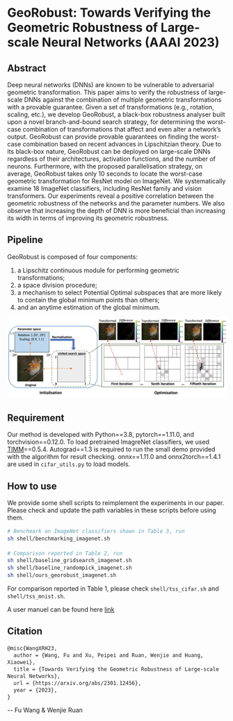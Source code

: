 # GeoRobust: Towards Verifying the Geometric Robustness of Large-scale Neural Networks (AAAI 2023)

## Abstract
Deep neural networks (DNNs) are known to be vulnerable to adversarial geometric transformation. This paper aims to verify the robustness of large-scale DNNs against the combination of multiple geometric transformations with a provable guarantee. Given a set of transformations (e.g., rotation, scaling, etc.), we develop GeoRobust, a black-box robustness analyser built upon a novel branch-and-bound search strategy, for determining the worst-case combination of transformations that affect and even alter a network’s output. GeoRobust can provide provable guarantees on finding the worst-case combination based on recent advances in Lipschitzian theory. Due to its black-box nature, GeoRobust can be deployed on large-scale DNNs regardless of their architectures, activation functions, and the number of neurons. Furthermore, with the proposed parallelisation strategy, on average, GeoRobust takes only 10 seconds to locate the worst-case geometric transformation for ResNet model on ImageNet. We systematically examine 18 ImageNet classifiers, including ResNet family and vision transformers. Our experiments reveal a positive correlation between the geometric robustness of the networks and the parameter numbers. We also observe that increasing the depth of DNN is more beneficial than increasing its width in terms of improving its geometric robustness.

## Pipeline
GeoRobust is composed of four components: 

1. a Lipschitz continuous module for performing geometric transformations;
2. a space division procedure; 
3. a mechanism to select Potential Optimal subspaces that are more likely to contain the global minimum points than others; 
4. and an anytime estimation of the global minimum.

<p align="center">
    <img src="figs/GeoRobust_pipeline.png" width="780"\>
</p>


## Requirement

Our method is developed with Python==3.8, pytorch==1.11.0, and torchvision==0.12.0. 
To load pretrained ImagreNet classifiers, we used [TIMM](https://github.com/rwightman/pytorch-image-models)==0.5.4. 
Autograd==1.3 is required to run the small demo provided with the algorithm for result checking.
onnx==1.11.0 and onnx2torch==1.4.1 are used in `cifar_utils.py` to load models.

## How to use

We provide some shell scripts to reimplement the experiments in our paper. Please check and update the path variables in these scripts before using them.

```bash
# Benchmark on ImageNet classifiers shown in Table 3, run
sh shell/benchmarking_imagenet.sh 

# Comparison reported in Table 2, run
sh shell/baseline_gridsearch_imagenet.sh 
sh shell/baseline_randompick_imagenet.sh 
sh shell/ours_georobust_imagenet.sh 
```
For comparison reported in Table 1, please check `shell/tss_cifar.sh` and `shell/tss_mnist.sh`.

A user manuel can be found here [link](https://github.com/TrustAI/GeoRobust/blob/main/manual.md)

## Citation
```
@misc{WangXRH23,
  author = {Wang, Fu and Xu, Peipei and Ruan, Wenjie and Huang, Xiaowei},
  title = {Towards Verifying the Geometric Robustness of Large-scale Neural Networks},
  url = {https://arxiv.org/abs/2301.12456},
  year = {2023},
}
```

-- Fu Wang & Wenjie Ruan
